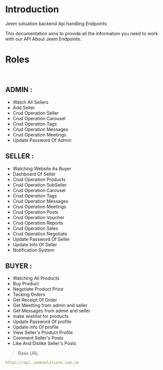 # Introduction

Jeem soluation backend Api handling Endpoints

This documentation aims to provide all the information you need to work with our API About Jeem Endpoints.

<h1>Roles</h1>

<br />
<h2 class="fancy-heading-panel"><b>ADMIN : </b></h2>


<aside>
    <ul>
    <li>Watch All Sellers </li>
    <li>Add Seller</li>
    <li>Crud Operation Seller </li>
    <li>Crud Operation Carousel</li>
    <li>Crud Operation Tags</li>
    <li>Crud Operation Messages</li>
    <li>Crud Operation Meetings</li>
    <li>Update Password Of Admin</li>
    </ul>
</aside>

<h2 class="fancy-heading-panel"><b>SELLER : </b></h2>

<aside>
    <ul>
    <li>Watching Website As Buyer</li>
    <li>Dashboard Of Seller</li>
    <li>Crud Operation Products</li>
    <li>Crud Operation SubSeller </li>
    <li>Crud Operation Carousel</li>
    <li>Crud Operation Tags</li>
    <li>Crud Operation Messages</li>
    <li>Crud Operation Meetings</li>
    <li>Crud Operation Posts</li>
    <li>Crud Operation Voucher</li>
    <li>Crud Operation Reports</li>
    <li>Crud Operation Sales</li>
    <li>Crud Operation Negotiate</li>
    <li>Update Password Of Seller</li>
    <li>Update Info Of Seller</li>
    <li>Notification System</li>
    </ul>
</aside>


<h2 class="fancy-heading-panel"><b>BUYER : </b></h2>

<aside>
    <ul>
    <li>Watching All Products </li>
    <li>Buy Product</li>
    <li>Negotiate Product Price</li>
    <li>Tacking Orders</li>
    <li>Get Receipt Of Order</li>
    <li>Get Meetting from admin and seller</li>
    <li>Get Messages from admin and seller</li>
    <li>make wishlist for products</li>
    <li>Update Password Of profile</li>
    <li>Update info Of profile</li>
    <li>View Seller's Product Profile</li>
    <li>Comment Seller's Posts</li>
    <li>Like And Dislike Seller's Posts</li>
    </ul>
</aside>


> Base URL

```yaml
https://api.jeemsolutions.com.sa
```